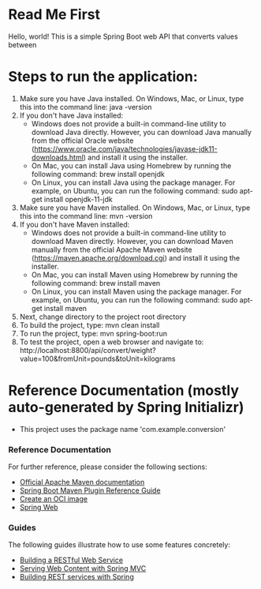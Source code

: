 # Read Me First
Hello, world! This is a simple Spring Boot web API that converts values between 

# Steps to run the application:

1. Make sure you have Java installed. On Windows, Mac, or Linux, type this into the command line:
        java -version
2. If you don't have Java installed:
    - Windows does not provide a built-in command-line utility to download Java directly. However, you can download Java manually from the official Oracle website (https://www.oracle.com/java/technologies/javase-jdk11-downloads.html) and install it using the installer.
    - On Mac, you can install Java using Homebrew by running the following command:
        brew install openjdk
    - On Linux, you can install Java using the package manager. For example, on Ubuntu, you can run the following command:
        sudo apt-get install openjdk-11-jdk
3. Make sure you have Maven installed. On Windows, Mac, or Linux, type this into the command line:
        mvn -version
4. If you don't have Maven installed:
    - Windows does not provide a built-in command-line utility to download Maven directly. However, you can download Maven manually from the official Apache Maven website (https://maven.apache.org/download.cgi) and install it using the installer.
    - On Mac, you can install Maven using Homebrew by running the following command:
        brew install maven
    - On Linux, you can install Maven using the package manager. For example, on Ubuntu, you can run the following command:
        sudo apt-get install maven
5. Next, change directory to the project root directory
6. To build the project, type:
        mvn clean install
7. To run the project, type:
        mvn spring-boot:run
8. To test the project, open a web browser and navigate to:
    http://localhost:8800/api/convert/weight?value=100&fromUnit=pounds&toUnit=kilograms











# Reference Documentation (mostly auto-generated by Spring Initializr)

* This project uses the package name 'com.example.conversion'

### Reference Documentation
For further reference, please consider the following sections:

* [Official Apache Maven documentation](https://maven.apache.org/guides/index.html)
* [Spring Boot Maven Plugin Reference Guide](https://docs.spring.io/spring-boot/docs/3.2.5/maven-plugin/reference/html/)
* [Create an OCI image](https://docs.spring.io/spring-boot/docs/3.2.5/maven-plugin/reference/html/#build-image)
* [Spring Web](https://docs.spring.io/spring-boot/docs/3.2.5/reference/htmlsingle/index.html#web)

### Guides
The following guides illustrate how to use some features concretely:

* [Building a RESTful Web Service](https://spring.io/guides/gs/rest-service/)
* [Serving Web Content with Spring MVC](https://spring.io/guides/gs/serving-web-content/)
* [Building REST services with Spring](https://spring.io/guides/tutorials/rest/)

